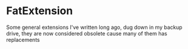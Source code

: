 # FatExtension
Some general extensions I've written long ago, dug down in my backup drive, they are now considered obsolete cause many of them has replacements
